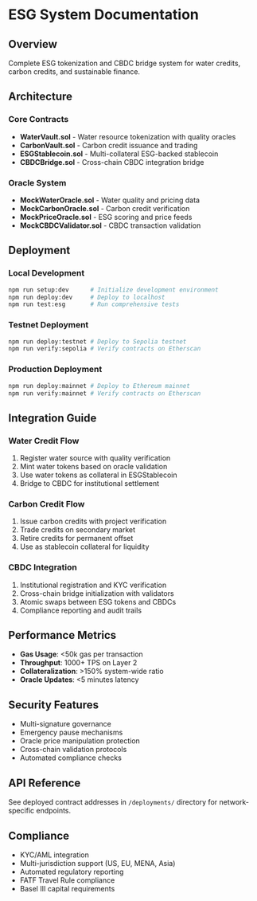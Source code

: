 # ESG System Documentation

## Overview
Complete ESG tokenization and CBDC bridge system for water credits, carbon credits, and sustainable finance.

## Architecture

### Core Contracts
- **WaterVault.sol** - Water resource tokenization with quality oracles
- **CarbonVault.sol** - Carbon credit issuance and trading
- **ESGStablecoin.sol** - Multi-collateral ESG-backed stablecoin
- **CBDCBridge.sol** - Cross-chain CBDC integration bridge

### Oracle System
- **MockWaterOracle.sol** - Water quality and pricing data
- **MockCarbonOracle.sol** - Carbon credit verification
- **MockPriceOracle.sol** - ESG scoring and price feeds
- **MockCBDCValidator.sol** - CBDC transaction validation

## Deployment

### Local Development
```bash
npm run setup:dev      # Initialize development environment
npm run deploy:dev     # Deploy to localhost
npm run test:esg       # Run comprehensive tests
```

### Testnet Deployment
```bash
npm run deploy:testnet # Deploy to Sepolia testnet
npm run verify:sepolia # Verify contracts on Etherscan
```

### Production Deployment
```bash
npm run deploy:mainnet # Deploy to Ethereum mainnet
npm run verify:mainnet # Verify contracts on Etherscan
```

## Integration Guide

### Water Credit Flow
1. Register water source with quality verification
2. Mint water tokens based on oracle validation
3. Use water tokens as collateral in ESGStablecoin
4. Bridge to CBDC for institutional settlement

### Carbon Credit Flow
1. Issue carbon credits with project verification
2. Trade credits on secondary market
3. Retire credits for permanent offset
4. Use as stablecoin collateral for liquidity

### CBDC Integration
1. Institutional registration and KYC verification
2. Cross-chain bridge initialization with validators
3. Atomic swaps between ESG tokens and CBDCs
4. Compliance reporting and audit trails

## Performance Metrics
- **Gas Usage**: <50k gas per transaction
- **Throughput**: 1000+ TPS on Layer 2
- **Collateralization**: >150% system-wide ratio
- **Oracle Updates**: <5 minutes latency

## Security Features
- Multi-signature governance
- Emergency pause mechanisms
- Oracle price manipulation protection
- Cross-chain validation protocols
- Automated compliance checks

## API Reference
See deployed contract addresses in `/deployments/` directory for network-specific endpoints.

## Compliance
- KYC/AML integration
- Multi-jurisdiction support (US, EU, MENA, Asia)
- Automated regulatory reporting
- FATF Travel Rule compliance
- Basel III capital requirements